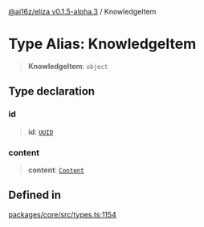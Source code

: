 [@ai16z/eliza v0.1.5-alpha.3](../index.md) / KnowledgeItem

# Type Alias: KnowledgeItem

> **KnowledgeItem**: `object`

## Type declaration

### id

> **id**: [`UUID`](UUID.md)

### content

> **content**: [`Content`](../interfaces/Content.md)

## Defined in

[packages/core/src/types.ts:1154](https://github.com/Zilliqa/ava/blob/main/packages/core/src/types.ts#L1154)
